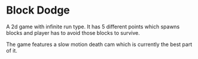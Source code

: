 # Block Dodge
A 2d game with infinite run type.
It has 5 different points which spawns blocks and player has to avoid those blocks to survive.

The game features a slow motion death cam which is currently the best part of it.
